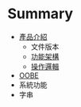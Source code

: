 # Summary

* [產品介紹](README.md)
   * 文件版本
   * [功能架構](gong_neng_jia_gou.md)
   * [操作邏輯](cao_zuo_luo_ji.md)
* [OOBE](Introduction.md)
* 系統功能
* 字串

